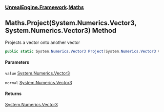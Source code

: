 ### [UnrealEngine.Framework](./UnrealEngine-Framework.md 'UnrealEngine.Framework').[Maths](./Maths.md 'UnrealEngine.Framework.Maths')
## Maths.Project(System.Numerics.Vector3, System.Numerics.Vector3) Method
Projects a vector onto another vector  
```csharp
public static System.Numerics.Vector3 Project(System.Numerics.Vector3 value, System.Numerics.Vector3 normal);
```
#### Parameters
<a name='UnrealEngine-Framework-Maths-Project(System-Numerics-Vector3_System-Numerics-Vector3)-value'></a>
`value` [System.Numerics.Vector3](https://docs.microsoft.com/en-us/dotnet/api/System.Numerics.Vector3 'System.Numerics.Vector3')  
  
<a name='UnrealEngine-Framework-Maths-Project(System-Numerics-Vector3_System-Numerics-Vector3)-normal'></a>
`normal` [System.Numerics.Vector3](https://docs.microsoft.com/en-us/dotnet/api/System.Numerics.Vector3 'System.Numerics.Vector3')  
  
#### Returns
[System.Numerics.Vector3](https://docs.microsoft.com/en-us/dotnet/api/System.Numerics.Vector3 'System.Numerics.Vector3')  
